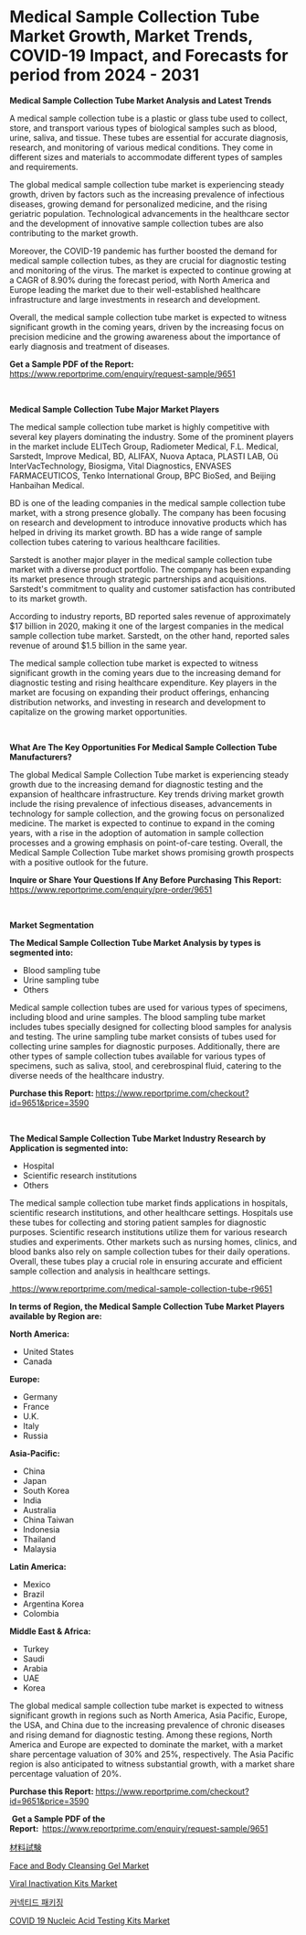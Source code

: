 <p><h1>Medical Sample Collection Tube Market Growth, Market Trends, COVID-19 Impact, and Forecasts for period from 2024 - 2031</h1></p><p><strong>Medical Sample Collection Tube Market Analysis and Latest Trends</strong></p>
<p><p>A medical sample collection tube is a plastic or glass tube used to collect, store, and transport various types of biological samples such as blood, urine, saliva, and tissue. These tubes are essential for accurate diagnosis, research, and monitoring of various medical conditions. They come in different sizes and materials to accommodate different types of samples and requirements.</p><p>The global medical sample collection tube market is experiencing steady growth, driven by factors such as the increasing prevalence of infectious diseases, growing demand for personalized medicine, and the rising geriatric population. Technological advancements in the healthcare sector and the development of innovative sample collection tubes are also contributing to the market growth.</p><p>Moreover, the COVID-19 pandemic has further boosted the demand for medical sample collection tubes, as they are crucial for diagnostic testing and monitoring of the virus. The market is expected to continue growing at a CAGR of 8.90% during the forecast period, with North America and Europe leading the market due to their well-established healthcare infrastructure and large investments in research and development.</p><p>Overall, the medical sample collection tube market is expected to witness significant growth in the coming years, driven by the increasing focus on precision medicine and the growing awareness about the importance of early diagnosis and treatment of diseases.</p></p>
<p><strong>Get a Sample PDF of the Report:&nbsp;</strong> <a href="https://www.reportprime.com/enquiry/request-sample/9651">https://www.reportprime.com/enquiry/request-sample/9651</a></p>
<p>&nbsp;</p>
<p><strong>Medical Sample Collection Tube Major Market Players</strong></p>
<p><p>The medical sample collection tube market is highly competitive with several key players dominating the industry. Some of the prominent players in the market include ELITech Group, Radiometer Medical, F.L. Medical, Sarstedt, Improve Medical, BD, ALIFAX, Nuova Aptaca, PLASTI LAB, Oü InterVacTechnology, Biosigma, Vital Diagnostics, ENVASES FARMACEUTICOS, Tenko International Group, BPC BioSed, and Beijing Hanbaihan Medical.</p><p>BD is one of the leading companies in the medical sample collection tube market, with a strong presence globally. The company has been focusing on research and development to introduce innovative products which has helped in driving its market growth. BD has a wide range of sample collection tubes catering to various healthcare facilities.</p><p>Sarstedt is another major player in the medical sample collection tube market with a diverse product portfolio. The company has been expanding its market presence through strategic partnerships and acquisitions. Sarstedt's commitment to quality and customer satisfaction has contributed to its market growth.</p><p>According to industry reports, BD reported sales revenue of approximately $17 billion in 2020, making it one of the largest companies in the medical sample collection tube market. Sarstedt, on the other hand, reported sales revenue of around $1.5 billion in the same year.</p><p>The medical sample collection tube market is expected to witness significant growth in the coming years due to the increasing demand for diagnostic testing and rising healthcare expenditure. Key players in the market are focusing on expanding their product offerings, enhancing distribution networks, and investing in research and development to capitalize on the growing market opportunities.</p></p>
<p>&nbsp;</p>
<p><strong>What Are The Key Opportunities For Medical Sample Collection Tube Manufacturers?</strong></p>
<p><p>The global Medical Sample Collection Tube market is experiencing steady growth due to the increasing demand for diagnostic testing and the expansion of healthcare infrastructure. Key trends driving market growth include the rising prevalence of infectious diseases, advancements in technology for sample collection, and the growing focus on personalized medicine. The market is expected to continue to expand in the coming years, with a rise in the adoption of automation in sample collection processes and a growing emphasis on point-of-care testing. Overall, the Medical Sample Collection Tube market shows promising growth prospects with a positive outlook for the future.</p></p>
<p><strong>Inquire or Share Your Questions If Any Before Purchasing This Report:</strong> <a href="https://www.reportprime.com/enquiry/pre-order/9651">https://www.reportprime.com/enquiry/pre-order/9651</a></p>
<p>&nbsp;</p>
<p><strong>Market Segmentation</strong></p>
<p><strong>The Medical Sample Collection Tube Market Analysis by types is segmented into:</strong></p>
<p><ul><li>Blood sampling tube</li><li>Urine sampling tube</li><li>Others</li></ul></p>
<p><p>Medical sample collection tubes are used for various types of specimens, including blood and urine samples. The blood sampling tube market includes tubes specially designed for collecting blood samples for analysis and testing. The urine sampling tube market consists of tubes used for collecting urine samples for diagnostic purposes. Additionally, there are other types of sample collection tubes available for various types of specimens, such as saliva, stool, and cerebrospinal fluid, catering to the diverse needs of the healthcare industry.</p></p>
<p><strong>Purchase this Report:&nbsp;</strong><a href="https://www.reportprime.com/checkout?id=9651&price=3590">https://www.reportprime.com/checkout?id=9651&price=3590</a></p>
<p>&nbsp;</p>
<p><strong>The Medical Sample Collection Tube Market Industry Research by Application is segmented into:</strong></p>
<p><ul><li>Hospital</li><li>Scientific research institutions</li><li>Others</li></ul></p>
<p><p>The medical sample collection tube market finds applications in hospitals, scientific research institutions, and other healthcare settings. Hospitals use these tubes for collecting and storing patient samples for diagnostic purposes. Scientific research institutions utilize them for various research studies and experiments. Other markets such as nursing homes, clinics, and blood banks also rely on sample collection tubes for their daily operations. Overall, these tubes play a crucial role in ensuring accurate and efficient sample collection and analysis in healthcare settings.</p></p>
<p><a href="https://www.reportprime.com/medical-sample-collection-tube-r9651">&nbsp;https://www.reportprime.com/medical-sample-collection-tube-r9651</a></p>
<p><strong>In terms of Region, the Medical Sample Collection Tube Market Players available by Region are:</strong></p>
<p>
    <p> <strong> North America: </strong>
        <ul>
            <li>United States</li>
            <li>Canada</li>
        </ul>
        </p> 
    <p> <strong> Europe: </strong>
        <ul>
            <li>Germany</li>
            <li>France</li>
            <li>U.K.</li>
            <li>Italy</li>
            <li>Russia</li>
        </ul>
        </p> 
    <p> <strong> Asia-Pacific: </strong>
        <ul>
            <li>China</li>
            <li>Japan</li>
            <li>South Korea</li>
            <li>India</li>
            <li>Australia</li>
            <li>China Taiwan</li>
            <li>Indonesia</li>
            <li>Thailand</li>
            <li>Malaysia</li>
        </ul>
        </p> 
    <p> <strong> Latin America: </strong>
        <ul>
            <li>Mexico</li>
            <li>Brazil</li>
            <li>Argentina Korea</li>
            <li>Colombia</li>
        </ul>
        </p> 
    <p> <strong> Middle East & Africa: </strong>
        <ul>
            <li>Turkey</li>
            <li>Saudi</li>
            <li>Arabia</li>
            <li>UAE</li>
            <li>Korea</li>
        </ul>
    </p>
    </p>
<p><p>The global medical sample collection tube market is expected to witness significant growth in regions such as North America, Asia Pacific, Europe, the USA, and China due to the increasing prevalence of chronic diseases and rising demand for diagnostic testing. Among these regions, North America and Europe are expected to dominate the market, with a market share percentage valuation of 30% and 25%, respectively. The Asia Pacific region is also anticipated to witness substantial growth, with a market share percentage valuation of 20%.</p></p>
<p><strong>Purchase this Report: </strong><a href="https://www.reportprime.com/checkout?id=9651&price=3590">https://www.reportprime.com/checkout?id=9651&price=3590</a></p>
<p>&nbsp;<strong>Get a Sample PDF of the Report:&nbsp;&nbsp;</strong><a href="https://www.reportprime.com/enquiry/request-sample/9651">https://www.reportprime.com/enquiry/request-sample/9651</a></p>
<p><strong></strong></p>
<p><p><a href="https://github.com/decker5351/Market-Research-Report-List-1/blob/main/387527278774.md">材料試験</a></p><p><a href="https://issuu.com/reportprime-2/docs/face-and-body-cleansing-gel-market-size-2030.pptx">Face and Body Cleansing Gel Market</a></p><p><a href="https://github.com/MaraKoelpin2023/Market-Research-Report-List-1/blob/main/viral-inactivation-kits-market.md">Viral Inactivation Kits Market</a></p><p><a href="https://medium.com/@angelardelean202220221/%EC%97%B0%EA%B2%B0%EB%90%9C-%ED%8F%AC%EC%9E%A5-%EC%8B%9C%EC%9E%A5-2031%EB%85%84%EA%B9%8C%EC%A7%80%EC%9D%98-%ED%8A%B8%EB%A0%8C%EB%93%9C-%EC%98%88%EC%B8%A1-%EB%B0%8F-%EA%B2%BD%EC%9F%81-%EB%B6%84%EC%84%9D-fa925cc70d73">커넥티드 패키징</a></p><p><a href="https://github.com/maudAbbott7/Market-Research-Report-List-1/blob/main/covid-19-nucleic-acid-testing-kits-market.md">COVID 19 Nucleic Acid Testing Kits Market</a></p></p>